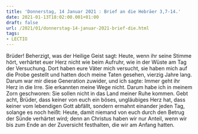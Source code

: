 ```yaml
---
title: 'Donnerstag, 14 Januar 2021 : Brief an die Hebräer 3,7-14.'
date: 2021-01-13T18:02:00.001+01:00
draft: false
url: /2021/01/donnerstag-14-januar-2021-brief-die.html
tags: 
- LECTIO
---
```


Brüder! Beherzigt, was der Heilige Geist sagt: Heute, wenn ihr seine Stimme hört, verhärtet euer Herz nicht wie beim Aufruhr, wie in der Wüste am Tag der Versuchung. Dort haben eure Väter mich versucht, sie haben mich auf die Probe gestellt und hatten doch meine Taten gesehen, vierzig Jahre lang. Darum war mir diese Generation zuwider, und ich sagte: Immer geht ihr Herz in die Irre. Sie erkannten meine Wege nicht. Darum habe ich in meinem Zorn geschworen: Sie sollen nicht in das Land meiner Ruhe kommen. Gebt acht, Brüder, dass keiner von euch ein böses, ungläubiges Herz hat, dass keiner vom lebendigen Gott abfällt, sondern ermahnt einander jeden Tag, solange es noch heißt: Heute, damit niemand von euch durch den Betrug der Sünde verhärtet wird; denn an Christus haben wir nur Anteil, wenn wir bis zum Ende an der Zuversicht festhalten, die wir am Anfang hatten.